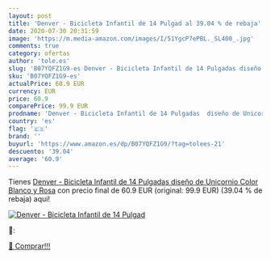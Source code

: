 ```yaml
---
layout: post
title: 'Denver - Bicicleta Infantil de 14 Pulgad al 39.04 % de rebaja'
date: 2020-07-30 20:31:59
image: 'https://m.media-amazon.com/images/I/51YgcP7ePBL._SL400_.jpg'
comments: true
category: ofertas
author: 'tole.es'
slug: 'B07YQFZ1G9-es Denver - Bicicleta Infantil de 14 Pulgadas diseño de...'
sku: 'B07YQFZ1G9-es'
actualPrice: 60.9 EUR
currency: EUR
price: 60.9
comparePrice: 99.9 EUR
prodname: 'Denver - Bicicleta Infantil de 14 Pulgadas  diseño de Unicornio  Color Blanco y Rosa'
country: 'es'
flag: '🇪🇸'
brand: ''
buyurl: 'https://www.amazon.es/dp/B07YQFZ1G9/?tag=tolees-21'
descuento: '39.04'
average: '60.9'
---
```


Tienes [Denver - Bicicleta Infantil de 14 Pulgadas  diseño de Unicornio  Color Blanco y Rosa](https://www.amazon.es/dp/B07YQFZ1G9/?tag=tolees-21) con precio final de  60.9 EUR (original: 99.9 EUR) (39.04 %  de rebaja) aqui!

[![Denver - Bicicleta Infantil de 14 Pulgad](https://m.media-amazon.com/images/I/51YgcP7ePBL._SL400_.jpg)](https://www.amazon.es/dp/B07YQFZ1G9/?tag=tolees-21)

🔎:


[🛒 Comprar!!!](https://www.amazon.es/dp/B07YQFZ1G9/?tag=tolees-21)
